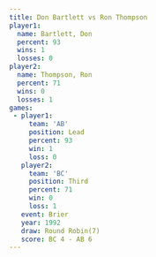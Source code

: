 ```yaml
---
title: Don Bartlett vs Ron Thompson
player1:             
  name: Bartlett, Don
  percent: 93        
  wins: 1            
  losses: 0          
player2:             
  name: Thompson, Ron
  percent: 71        
  wins: 0            
  losses: 1          
games:
 - player1:        
     team: 'AB'    
     position: Lead
     percent: 93   
     win: 1        
     loss: 0       
   player2:         
     team: 'BC'     
     position: Third
     percent: 71    
     win: 0         
     loss: 1        
   event: Brier        
   year: 1992          
   draw: Round Robin(7)
   score: BC 4 - AB 6  
---
```

